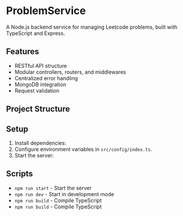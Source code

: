 # ProblemService

A Node.js backend service for managing Leetcode problems, built with TypeScript and Express.

## Features

- RESTful API structure
- Modular controllers, routers, and middlewares
- Centralized error handling
- MongoDB integration
- Request validation

## Project Structure

## Setup

1. Install dependencies:
2. Configure environment variables in `src/config/index.ts`.
3. Start the server:

## Scripts

- `npm run start` \- Start the server
- `npm run dev` \- Start in development mode
- `npm run build` \- Compile TypeScript
- `npm run build` \- Compile TypeScript